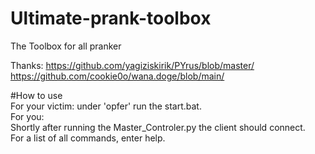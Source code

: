 # Ultimate-prank-toolbox

The Toolbox for all pranker

Thanks:
https://github.com/yagiziskirik/PYrus/blob/master/<br />
https://github.com/cookie0o/wana.doge/blob/main/


#How to use <br />
For your victim:
under 'opfer' run the start.bat.<br />
For you:<br />
Shortly after running the Master_Controler.py the client should connect.<br />
For a list of all commands, enter help.
